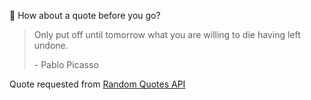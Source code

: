 📣 How about a quote before you go?

> Only put off until tomorrow what you are willing to die having left undone.
>
> <p>- Pablo Picasso</p>

Quote requested from [Random Quotes API](https://github.com/lukePeavey/quotable)
